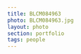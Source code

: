 ```yaml
--- 
title: BLCM084963 
photo: BLCM084963.jpg 
layout: photo 
section: portfolio 
tags: people 
---  
```

  
